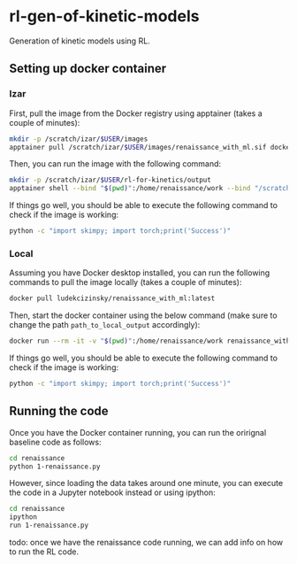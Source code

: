 # rl-gen-of-kinetic-models
Generation of kinetic models using RL.


## Setting up docker container

### Izar

First, pull the image from the Docker registry using apptainer (takes a couple of minutes):

```bash
mkdir -p /scratch/izar/$USER/images
apptainer pull /scratch/izar/$USER/images/renaissance_with_ml.sif docker://ludekcizinsky/renaissance_with_ml:latest
```

Then, you can run the image with the following command:

```bash
mkdir -p /scratch/izar/$USER/rl-for-kinetics/output
apptainer shell --bind "$(pwd)":/home/renaissance/work --bind "/scratch/izar/$USER/rl-for-kinetics/output:/home/renaissance/output" /scratch/izar/$USER/images/renaissance_with_ml.sif
```

If things go well, you should be able to execute the following command to check if the image is working:

```bash
python -c "import skimpy; import torch;print('Success')"
```

### Local

Assuming you have Docker desktop installed, you can run the following commands to pull the image locally (takes a couple of minutes):

```bash
docker pull ludekcizinsky/renaissance_with_ml:latest
```

Then, start the docker container using the below command (make sure to change the path `path_to_local_output` accordingly):

```bash
docker run --rm -it -v "$(pwd)":/home/renaissance/work renaissance_with_ml:latest
```

If things go well, you should be able to execute the following command to check if the image is working:

```bash
python -c "import skimpy; import torch;print('Success')"
```

## Running the code

Once you have the Docker container running, you can run the orirignal baseline code as follows:

```bash
cd renaissance
python 1-renaissance.py
```

However, since loading the data takes around one minute, you can execute the code in a Jupyter notebook instead or using ipython:

```bash
cd renaissance
ipython
run 1-renaissance.py
```

todo: once we have the renaissance code running, we can add info on how to run the RL code.
